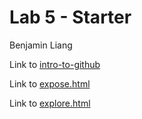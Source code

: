 # Lab 5 - Starter
Benjamin Liang

Link to [intro-to-github](https://github.com/beliang/introduction-to-github)

Link to [expose.html](https://beliang.github.io/Lab5_Starter/expose.html)

Link to [explore.html](https://beliang.github.io/Lab5_Starter/explore.html)
